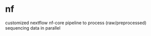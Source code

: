 # nf
customized nextflow nf-core pipeline to process (raw/preprocessed) sequencing data in parallel
